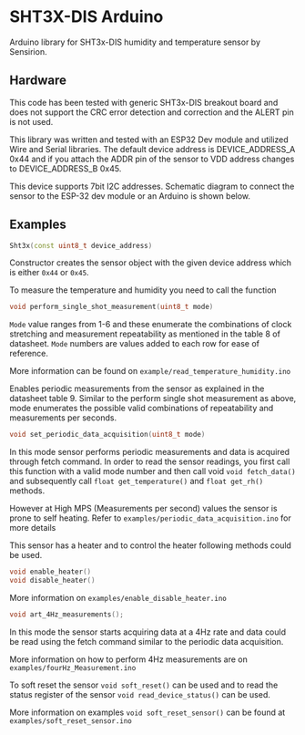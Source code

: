 # SHT3X-DIS Arduino 
Arduino library for SHT3x-DIS humidity and temperature sensor by Sensirion.

## Hardware
This code has been tested with generic SHT3x-DIS breakout board and does not support the CRC error detection and correction and the ALERT pin is not used.

This library was written and tested with an ESP32 Dev module and utilized Wire and Serial libraries.
The default device address is DEVICE_ADDRESS_A 0x44 and if you attach the ADDR pin of the sensor to VDD address changes to DEVICE_ADDRESS_B 0x45.

This device supports 7bit I2C addresses.
Schematic diagram to connect the sensor to the ESP-32 dev module or an Arduino is shown below.



## Examples
```Cpp
Sht3x(const uint8_t device_address)
```
Constructor creates the sensor object with the given device address which is either ```0x44``` or  ```0x45```.

To measure the temperature and humidity you need to call the function
```Cpp
void perform_single_shot_measurement(uint8_t mode)
```

```Mode``` value ranges from 1-6 and these enumerate the combinations of clock stretching and measurement repeatability as mentioned in the table 8 of datasheet. ```Mode``` numbers are values added to each row for ease of reference.

More information can be found on ```example/read_temperature_humidity.ino```


Enables periodic measurements from the sensor as explained in the datasheet table 9. Similar to the  perform single shot measurement as above, mode enumerates the possible valid combinations of repeatability and measurements per seconds.

```Cpp
void set_periodic_data_acquisition(uint8_t mode)
```
In this mode sensor performs periodic measurements and data is acquired through fetch command. In order to read the sensor readings, you first call this function with a valid mode number and then call void ```void fetch_data()``` and subsequently call ```float get_temperature()``` and ```float get_rh()``` methods.

However at High MPS (Measurements per second) values the sensor is prone to
self heating.
Refer to ```examples/periodic_data_acquisition.ino``` for more details

This sensor has a heater and to control the heater following methods could be used.

```Cpp
void enable_heater()
void disable_heater()
```
More information on ```examples/enable_disable_heater.ino```

```Cpp
void art_4Hz_measurements();

```
In this mode the sensor starts acquiring data at a 4Hz rate and data could be read using the fetch command similar to the periodic data acquisition.

More information on how to perform 4Hz measurements are on ```examples/fourHz_Measurement.ino```

To soft reset the sensor ```void soft_reset()``` can be used and to read the status register of the sensor ```void read_device_status()``` can be used.

More information on examples ```void soft_reset_sensor()``` can be found at ```examples/soft_reset_sensor.ino```

